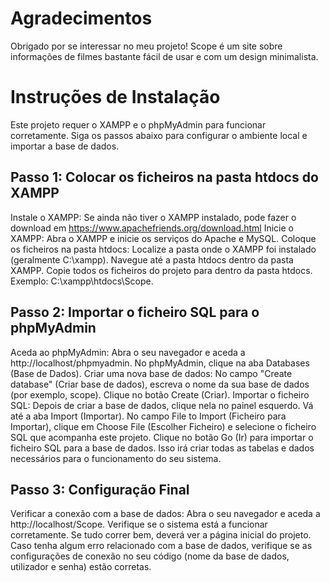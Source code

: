 # Agradecimentos

Obrigado por se interessar no meu projeto! Scope é um site sobre informações de filmes bastante fácil de usar e com um design minimalista.

# Instruções de Instalação
Este projeto requer o XAMPP e o phpMyAdmin para funcionar corretamente. Siga os passos abaixo para configurar o ambiente local e importar a base de dados.

## Passo 1: Colocar os ficheiros na pasta htdocs do XAMPP

Instale o XAMPP: Se ainda não tiver o XAMPP instalado, pode fazer o download em https://www.apachefriends.org/download.html
Inicie o XAMPP: Abra o XAMPP e inicie os serviços do Apache e MySQL.
Coloque os ficheiros na pasta htdocs:
Localize a pasta onde o XAMPP foi instalado (geralmente C:\xampp).
Navegue até a pasta htdocs dentro da pasta XAMPP.
Copie todos os ficheiros do projeto para dentro da pasta htdocs.
Exemplo: C:\xampp\htdocs\Scope.


## Passo 2: Importar o ficheiro SQL para o phpMyAdmin

Aceda ao phpMyAdmin:
Abra o seu navegador e aceda a http://localhost/phpmyadmin.
No phpMyAdmin, clique na aba Databases (Base de Dados).
Criar uma nova base de dados:
No campo "Create database" (Criar base de dados), escreva o nome da sua base de dados (por exemplo, scope).
Clique no botão Create (Criar).
Importar o ficheiro SQL:
Depois de criar a base de dados, clique nela no painel esquerdo.
Vá até a aba Import (Importar).
No campo File to Import (Ficheiro para Importar), clique em Choose File (Escolher Ficheiro) e selecione o ficheiro SQL que acompanha este projeto.
Clique no botão Go (Ir) para importar o ficheiro SQL para a base de dados.
Isso irá criar todas as tabelas e dados necessários para o funcionamento do seu sistema.


## Passo 3: Configuração Final
Verificar a conexão com a base de dados:
Abra o seu navegador e aceda a http://localhost/Scope.
Verifique se o sistema está a funcionar corretamente.
Se tudo correr bem, deverá ver a página inicial do projeto. Caso tenha algum erro relacionado com a base de dados, verifique se as configurações de conexão no seu código (nome da base de dados, utilizador e senha) estão corretas.

